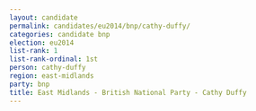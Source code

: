 ```yaml
---
layout: candidate
permalink: candidates/eu2014/bnp/cathy-duffy/
categories: candidate bnp
election: eu2014
list-rank: 1
list-rank-ordinal: 1st
person: cathy-duffy
region: east-midlands
party: bnp
title: East Midlands - British National Party - Cathy Duffy
---
```

